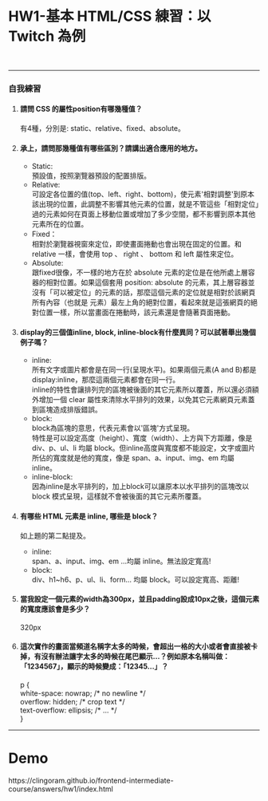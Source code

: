 <h1>HW1-基本 HTML/CSS 練習：以 Twitch 為例</h1><br>
<hr>
<h3>自我練習</h3>
<ol>
<li><h4>請問 CSS 的屬性position有哪幾種值？</h4></li>
<p>有4種，分別是: static、relative、fixed、absolute。</p>
<li><h4>承上，請問那幾種值有哪些區別？請講出適合應用的地方。</h4></li>
<p>
  <ul>
    <li>Static: <br>預設值，按照瀏覽器預設的配置排版。</li>
    <li>Relative: <br>可設定各位置的值(top、left、right、bottom)，使元素'相對調整'到原本該出現的位置，此調整不影響其他元素的位置，就是不管這些「相對定位」過的元素如何在頁面上移動位置或增加了多少空間，都不影響到原本其他元素所在的位置。</li>
    <li>Fixed： <br>相對於瀏覽器視窗來定位，即使畫面捲動也會出現在固定的位置。和 relative 一樣，會使用 top 、 right 、 bottom 和 left 屬性來定位。</li>
    <li>Absolute: <br>跟fixed很像，不一樣的地方在於 absolute 元素的定位是在他所處上層容器的相對位置。如果這個套用 position: absolute 的元素，其上層容器並沒有「可以被定位」的元素的話，那麼這個元素的定位就是相對於該網頁所有內容（也就是 <body> 元素）最左上角的絕對位置，看起來就是這張網頁的絕對位置一樣，所以當畫面在捲動時，該元素還是會隨著頁面捲動。</li>
  </ul>
</p>
<li><h4>display的三個值inline, block, inline-block有什麼異同？可以試著舉出幾個例子嗎？</h4></li>
<p>
  <ul>
    <li>inline:<br>所有文字或圖片都會是在同一行(呈現水平)。如果兩個元素(A and B)都是display:inline，那麼這兩個元素都會在同一行。
    <br>inline的特性會讓排列完的區塊被後面的其它元素所以覆蓋，所以還必須額外增加一個 clear 屬性來清除水平排列的效果，以免其它元素網頁元素蓋到區塊造成排版錯誤。</li>
    <li>block:<br> block為區塊的意思，代表元素會以'區塊'方式呈現。<br>特性是可以設定高度（height）、寬度（width）、上方與下方距離，像是 div、p、ul、li 均屬 block。但inline高度與寬度都不能設定，文字或圖片所佔的寬度就是他的寬度，像是 span、a、input、img、em 均屬 inline。</li>
    <li>inline-block:<br>因為inline是水平排列的，加上block可以讓原本以水平排列的區塊改以 block 模式呈現，這樣就不會被後面的其它元素所覆蓋。 </li>
  </ul>
</p>
<li><h4>有哪些 HTML 元素是 inline, 哪些是 block？</h4></li>
<p>如上題的第二點提及。<br>
<ul>
<li>inline: <br>span、a、input、img、em ...均屬 inline。無法設定寬高!<br></li>
<li>block: <br>div、h1~h6、p、ul、li、form... 均屬 block。可以設定寬高、距離!<br></li>
</ul>
</p>
<li><h4>當我設定一個元素的width為300px，並且padding設成10px之後，這個元素的寬度應該會是多少？</h4></li>
<p>320px</p>
<li><h4>這次實作的畫面當頻道名稱字太多的時候，會超出一格的大小或者會直接被卡掉，有沒有辦法讓字太多的時候在尾巴顯示...？例如原本名稱叫做：「1234567」，顯示的時候變成：「12345...」？</h4></li>
<p>p {<br>
  white-space: nowrap;      /* no newline */<br>
  overflow: hidden;         /* crop text */<br>
  text-overflow: ellipsis;  /* ... */<br>
}</p>
</ol>
<hr>
<h1>Demo</h1>
<p>https://clingoram.github.io/frontend-intermediate-course/answers/hw1/index.html</p>
